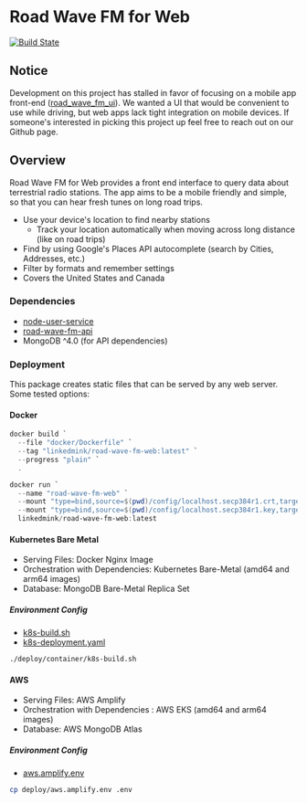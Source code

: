 # Road Wave FM for Web

[![Build State](https://github.com/LinkedMink/road-wave-fm-web/actions/workflows/build-main.yml/badge.svg)](https://github.com/LinkedMink/road-wave-fm-web/actions/workflows/build-main.yml)

## Notice

Development on this project has stalled in favor of focusing on a mobile app front-end
([road_wave_fm_ui](https://github.com/LinkedMink/road_wave_fm_ui)).
We wanted a UI that would be convenient to use while driving, but web apps lack tight
integration on mobile devices. If someone&apos;s interested in picking this project up
feel free to reach out on our Github page.

## Overview

Road Wave FM for Web provides a front end interface to query data about terrestrial radio stations.
The app aims to be a mobile friendly and simple, so that you can hear fresh tunes on long road trips.

- Use your device's location to find nearby stations
  - Track your location automatically when moving across long distance (like on road trips)
- Find by using Google's Places API autocomplete (search by Cities, Addresses, etc.)
- Filter by formats and remember settings
- Covers the United States and Canada

### Dependencies

- [node-user-service](https://github.com/LinkedMink/node-user-service)
- [road-wave-fm-api](https://github.com/LinkedMink/road-wave-fm-api)
- MongoDB ^4.0 (for API dependencies)

### Deployment

This package creates static files that can be served by any web server. Some tested options:

#### Docker

```powershell
docker build `
  --file "docker/Dockerfile" `
  --tag "linkedmink/road-wave-fm-web:latest" `
  --progress "plain" `
  .
```

```powershell
docker run `
  --name "road-wave-fm-web" `
  --mount "type=bind,source=$(pwd)/config/localhost.secp384r1.crt,target=/etc/ssl/certs/localhost.crt" `
  --mount "type=bind,source=$(pwd)/config/localhost.secp384r1.key,target=/etc/ssl/certs/localhost.key" `
  linkedmink/road-wave-fm-web:latest
```

#### Kubernetes Bare Metal

- Serving Files: Docker Nginx Image
- Orchestration with Dependencies: Kubernetes Bare-Metal (amd64 and arm64 images)
- Database: MongoDB Bare-Metal Replica Set

##### Environment Config

- [k8s-build.sh](deploy/container/k8s-build.sh)
- [k8s-deployment.yaml](deploy/container/k8s-deployment.yaml)

```sh
./deploy/container/k8s-build.sh
```

#### AWS

- Serving Files: AWS Amplify
- Orchestration with Dependencies : AWS EKS (amd64 and arm64 images)
- Database: AWS MongoDB Atlas

##### Environment Config

- [aws.amplify.env](deploy/aws.amplify.env)

```sh
cp deploy/aws.amplify.env .env
```
